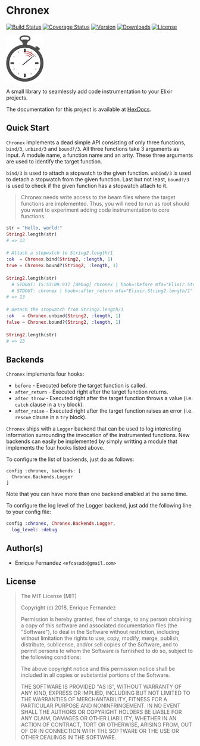 # Chronex
[![Build Status](https://travis-ci.org/efcasado/chronex.svg?branch=master)](https://travis-ci.org/efcasado/chronex)
[![Coverage Status](https://coveralls.io/repos/github/efcasado/chronex/badge.svg?branch=master)](https://coveralls.io/github/efcasado/chronex?branch=master)
[![Version](https://img.shields.io/hexpm/v/chronex.svg)](https://hex.pm/packages/chronex)
[![Downloads](https://img.shields.io/hexpm/dt/chronex.svg)](https://hex.pm/packages/chronex)
[![License](https://img.shields.io/hexpm/l/chronex.svg)](https://choosealicense.com/licenses/mit/)


![Chronex](stopwatch.png)

A small library to seamlessly add code instrumentation to your Elixir projects.

The documentation for this project is available at
[HexDocs](https://hexdocs.pm/chronex/api-reference.html).


## Quick Start

`Chronex` implements a dead simple API consisting of only three functions,
`bind/3`, `unbind/3` and `bound?/3`. All three functions take 3 arguments
as input. A module name, a function name and an arity. These three arguments
are used to identify the target function.

`bind/3` is used to attach a stopwatch to the given function. `unbind/3` is
used to detach a stopwatch from the given function. Last but not least,
`bound?/3` is used to check if the given function has a stopwatch attach to
it.

> Chronex needs write access to the beam files where the target functions
> are implemented. Thus, you will need to run as root should you want to
> experiment adding code instrumentation to core functions.

```elixir
str = "Hello, world!"
String2.length(str)
# => 13

# Attach a stopwatch to String2.length/1
:ok  = Chronex.bind(String2, :length, 1)
true = Chronex.bound?(String2, :length, 1)

String2.length(str)
  # STDOUT: 15:53:09.917 [debug] chronex | hook=:before mfa="Elixir.String2.length/1" args=["Hello, world!"] uuid="39c120fa-3264-11e8-afec-600308a32e10"
  # STDOUT: chronex | hook=:after_return mfa="Elixir.String2.length/1" return=13 duration=0.003 uuid="39c120fa-3264-11e8-afec-600308a32e10"
# => 13

# Detach the stopwatch from String2.length/1
:ok   = Chronex.unbind(String2, :length, 1)
false = Chronex.bound?(String2, :length, 1)

String2.length(str)
# => 13
```


## Backends

`Chronex` implements four hooks:

- `before` - Executed before the target function is called.
- `after_return` - Executed right after the target function returns.
- `after_throw` - Executed right after the target function throws a value (i.e.
`catch` clause in a `try` block).
- `after_raise` - Executed right after the target function raises an error
(i.e. `rescue` clause in a `try` block).

`Chronex` ships with a `Logger` backend that can be used to log interesting
information surrounding the invocation of the instrumented functions. New
backends can easily be implemented by simply writting a module that implements
the four hooks listed above.

To configure the list of backends, just do as follows:

```
config :chronex, backends: [
  Chronex.Backends.Logger
]
```

Note that you can have more than one backend enabled at the same time.

To configure the log level of the Logger backend, just add the following
line to your config file:

```elixir
config :chronex, Chronex.Backends.Logger,
  log_level: :debug
```


## Author(s)

- Enrique Fernandez `<efcasado@gmail.com>`


## License

> The MIT License (MIT)
>
> Copyright (c) 2018, Enrique Fernandez
>
> Permission is hereby granted, free of charge, to any person obtaining a copy
> of this software and associated documentation files (the "Software"), to deal
> in the Software without restriction, including without limitation the rights
> to use, copy, modify, merge, publish, distribute, sublicense, and/or sell
> copies of the Software, and to permit persons to whom the Software is
> furnished to do so, subject to the following conditions:
>
> The above copyright notice and this permission notice shall be included in
> all copies or substantial portions of the Software.
>
> THE SOFTWARE IS PROVIDED "AS IS", WITHOUT WARRANTY OF ANY KIND, EXPRESS OR
> IMPLIED, INCLUDING BUT NOT LIMITED TO THE WARRANTIES OF MERCHANTABILITY,
> FITNESS FOR A PARTICULAR PURPOSE AND NONINFRINGEMENT. IN NO EVENT SHALL THE
> AUTHORS OR COPYRIGHT HOLDERS BE LIABLE FOR ANY CLAIM, DAMAGES OR OTHER
> LIABILITY, WHETHER IN AN ACTION OF CONTRACT, TORT OR OTHERWISE, ARISING FROM,
> OUT OF OR IN CONNECTION WITH THE SOFTWARE OR THE USE OR OTHER DEALINGS IN
> THE SOFTWARE.
